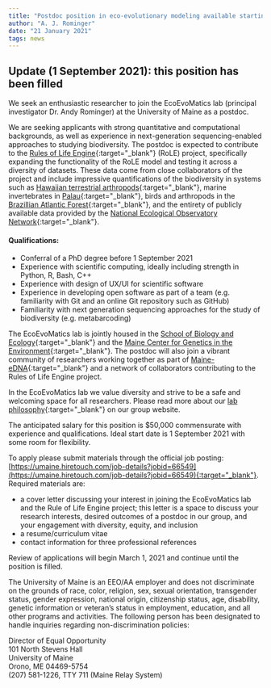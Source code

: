 ```yaml
---
title: "Postdoc position in eco-evolutionary modeling available starting Fall 2021!"
author: "A. J. Rominger"
date: "21 January 2021"
tags: news
---
```



## Update (1 September 2021): this position has been filled 

We seek an enthusiastic researcher to join the EcoEvoMatics lab (principal investigator Dr. Andy Rominger) at the University of Maine as a postdoc.

We are seeking applicants with strong quantitative and computational backgrounds, as well as experience in next-generation sequencing-enabled approaches to studying biodiversity. The postdoc is expected to contribute to the [Rules of Life Engine](https://role-model.github.io/){:target="_blank"} (RoLE) project, specifically expanding the functionality of the RoLE model and testing it across a diversity of datasets. These data come from close collaborators of the project and include impressive quantifications of the biodiversity in systems such as [Hawaiian terrestrial arthropods](https://nature.berkeley.edu/hawaiidimensions/){:target="_blank"}, marine invertebrates in [Palau](http://mnd.ucmerced.edu/Research/Overview.html){:target="_blank"}, birds and arthropods in the [Brazillian Atlantic Forest](https://www.carnavallab.org/biodiversity-prediction){:target="_blank"}, and the entirety of publicly available data provided by the [National Ecological Observatory Network](https://www.neonscience.org/){:target="_blank"}.

#### Qualifications:

- Conferral of a PhD degree before 1 September 2021
- Experience with scientific computing, ideally including strength in Python, R, Bash, C++
- Experience with design of UX/UI for scientific software
- Experience in developing open software as part of a team (e.g. familiarity with Git and an online Git repository such as GitHub)
- Familiarity with next generation sequencing approaches for the study of biodiversity (e.g. metabarcoding)


The EcoEvoMatics lab is jointly housed in the [School of Biology and Ecology](https://sbe.umaine.edu){:target="_blank"} and the [Maine Center for Genetics in the Environment](https://umaine.edu/mcge){:target="_blank"}. The postdoc will also join a vibrant community of researchers working together as part of [Maine-eDNA](https://umaine.edu/edna/){:target="_blank"} and a network of collaborators contributing to the Rules of Life Engine project.

In the EcoEvoMatics lab we value diversity and strive to be a safe and welcoming space for all researchers. Please read more about our [lab philosophy](https://www.ecoevomatics.org/philosophy){:target="_blank"} on our group website.

The anticipated salary for this position is $50,000 commensurate with experience and qualifications.  Ideal start date is 1 September 2021 with some room for flexibility.

To apply please submit materials through the official job posting: [https://umaine.hiretouch.com/job-details?jobid=66549](https://umaine.hiretouch.com/job-details?jobid=66549){:target="_blank"}. Required materials are:

- a cover letter discussing your interest in joining the EcoEvoMatics lab and the Rule of Life Engine project; this letter is a space to discuss your research interests, desired outcomes of a postdoc in our group, and your engagement with diversity, equity, and inclusion
- a resume/curriculum vitae
- contact information for three professional references

Review of applications will begin March 1, 2021 and continue until the position is filled.  

The University of Maine is an EEO/AA employer and does not discriminate on the grounds of race, color, religion, sex, sexual orientation, transgender status, gender expression, national origin, citizenship status, age, disability, genetic information or veteran’s status in employment, education, and all other programs and activities. The following person has been designated to handle inquiries regarding non-discrimination policies:

Director of Equal Opportunity <br/>
101 North Stevens Hall  <br/>
University of Maine  <br/>
Orono, ME 04469-5754  <br/>
(207) 581-1226, TTY 711 (Maine Relay System)
